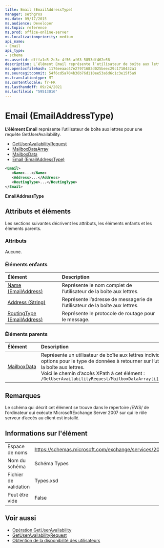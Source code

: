```yaml
---
title: Email (EmailAddressType)
manager: sethgros
ms.date: 09/17/2015
ms.audience: Developer
ms.topic: reference
ms.prod: office-online-server
ms.localizationpriority: medium
api_name:
- Email
api_type:
- schema
ms.assetid: dfffa1d5-2c3c-4f56-af63-5853df462e58
description: L’élément Email représente l’utilisateur de boîte aux lettres pour une requête GetUserAvailability.
ms.openlocfilehash: 1176eeaac47e27971683d025beec29c1710432a1
ms.sourcegitcommit: 54f6cd5a704b36b76d110ee53a6d6c1c3e15f5a9
ms.translationtype: MT
ms.contentlocale: fr-FR
ms.lasthandoff: 09/24/2021
ms.locfileid: "59513016"
---
```

# <a name="email-emailaddresstype"></a>Email (EmailAddressType)

**L’élément Email** représente l’utilisateur de boîte aux lettres pour une requête GetUserAvailability. 
  
- [GetUserAvailabilityRequest](getuseravailabilityrequest.md)  
- [MailboxDataArray](mailboxdataarray.md) 
- [MailboxData](mailboxdata.md) 
- [Email (EmailAddressType)](email-emailaddresstype.md)
  
```xml
<Email>
   <Name>...</Name>
   <Address>...</Address>
   <RoutingType>...</RoutingType>
</Email>
```

 **EmailAddressType**
## <a name="attributes-and-elements"></a>Attributs et éléments

Les sections suivantes décrivent les attributs, les éléments enfants et les éléments parents.
  
### <a name="attributes"></a>Attributs

Aucune.
  
### <a name="child-elements"></a>Éléments enfants

|**Élément**|**Description**|
|:-----|:-----|
|[Name (EmailAddress)](name-emailaddress.md) <br/> |Représente le nom complet de l’utilisateur de la boîte aux lettres.  <br/> |
|[Address (String)](address-string.md) <br/> |Représente l’adresse de messagerie de l’utilisateur de la boîte aux lettres.  <br/> |
|[RoutingType (EmailAddress)](routingtype-emailaddress.md) <br/> |Représente le protocole de routage pour le message.  <br/> |
   
### <a name="parent-elements"></a>Éléments parents

|**Élément**|**Description**|
|:-----|:-----|
|[MailboxData](mailboxdata.md) <br/> |Représente un utilisateur de boîte aux lettres individuel et des options pour le type de données à retourner sur l’utilisateur de la boîte aux lettres.  <br/> Voici le chemin d’accès XPath à cet élément :  <br/>  `/GetUserAvailabilityRequest/MailboxDataArray[i]/MailboxData` <br/> |
   
## <a name="remarks"></a>Remarques

Le schéma qui décrit cet élément se trouve dans le répertoire /EWS/ de l’ordinateur qui exécute MicrosoftExchange Server 2007 sur qui le rôle serveur d’accès au client est installé.
  
## <a name="element-information"></a>Informations sur l'élément

|||
|:-----|:-----|
|Espace de noms  <br/> |https://schemas.microsoft.com/exchange/services/2006/types  <br/> |
|Nom du schéma  <br/> |Schéma Types  <br/> |
|Fichier de validation  <br/> |Types.xsd  <br/> |
|Peut être vide  <br/> |False  <br/> |
   
## <a name="see-also"></a>Voir aussi

- [Opération GetUserAvailability](getuseravailability-operation.md)  
- [GetUserAvailabilityRequest](getuseravailabilityrequest.md)
- [Obtention de la disponibilité des utilisateurs](https://msdn.microsoft.com/library/d4133fcb-9b0f-4e6b-aadf-a389da83516a%28Office.15%29.aspx)

